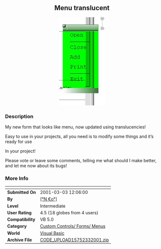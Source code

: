 ﻿<div align="center">

## Menu translucent

<img src="PIC20013363055508.jpg">
</div>

### Description

My new form that looks like menu, now updated using translucencies!

Easy to use in your projects, all you need is to modify some things and it&#8217;s ready for use

In your project!

Please vote or leave some comments, telling me what should I make better, and let me now about its bugs!
 
### More Info
 


<span>             |<span>
---                |---
**Submitted On**   |2001-03-03 12:06:00
**By**             |[\[°N €o°\]](https://github.com/Planet-Source-Code/PSCIndex/blob/master/ByAuthor/n-o.md)
**Level**          |Intermediate
**User Rating**    |4.5 (18 globes from 4 users)
**Compatibility**  |VB 5\.0
**Category**       |[Custom Controls/ Forms/  Menus](https://github.com/Planet-Source-Code/PSCIndex/blob/master/ByCategory/custom-controls-forms-menus__1-4.md)
**World**          |[Visual Basic](https://github.com/Planet-Source-Code/PSCIndex/blob/master/ByWorld/visual-basic.md)
**Archive File**   |[CODE\_UPLOAD15752332001\.zip](https://github.com/Planet-Source-Code/n-o-menu-translucent__1-21484/archive/master.zip)








